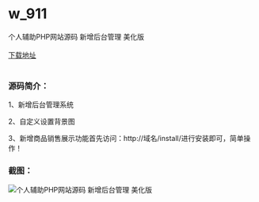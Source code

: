 # w_911
个人辅助PHP网站源码 新增后台管理 美化版
<br/></br>
[下载地址](https://www.uuid2.com/911.html "下载地址")
<br/></br>
<h3>源码简介：</h3>
<p>1、新增后台管理系统<p>
<p>2、自定义设置背景图<p>
<p>3、新增商品销售展示功能首先访问：http://域名/install/进行安装即可，简单操作！<p>
<h3>截图：</h3>
<img src="https://www.uuid2.com/wp-content/uploads/img/202105/a75c54e685.png" alt="个人辅助PHP网站源码 新增后台管理 美化版">
